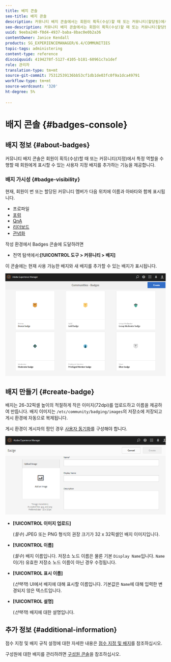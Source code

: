 ```yaml
---
title: 배지 콘솔
seo-title: 배지 콘솔
description: 커뮤니티 배지 콘솔에서는 회원이 획득(수상)할 때 또는 커뮤니티(할당됨)에서 특정 역할을 수행할 때 표시할 수 있는 사용자 지정 배지를 추가할 수 있습니다
seo-description: 커뮤니티 배지 콘솔에서는 회원이 획득(수상)할 때 또는 커뮤니티(할당됨)에서 특정 역할을 수행할 때 표시할 수 있는 사용자 지정 배지를 추가할 수 있습니다
uuid: 9eeba240-f0d4-4937-baba-8bac0e0b2a36
contentOwner: Janice Kendall
products: SG_EXPERIENCEMANAGER/6.4/COMMUNITIES
topic-tags: administering
content-type: reference
discoiquuid: 4194278f-5127-4105-b181-60961c7a1def
role: 관리자
translation-type: tm+mt
source-git-commit: 75312539136bb53cf1db1de03fc0f9a1dca49791
workflow-type: tm+mt
source-wordcount: '320'
ht-degree: 5%

---
```



# 배지 콘솔 {#badges-console}

## 배지 정보 {#about-badges}

커뮤니티 배지 콘솔은 회원이 획득(수상)할 때 또는 커뮤니티(지정)에서 특정 역할을 수행할 때 회원에게 표시할 수 있는 사용자 지정 배지를 추가하는 기능을 제공합니다.

### 배지 가시성 {#badge-visibility}

현재, 회원이 번 또는 할당된 커뮤니티 멤버가 다음 위치에 이름과 아바타와 함께 표시됩니다.

* 프로파일
* [포럼](forum.md)
* [QnA](working-with-qna.md)
* [리더보드](enabling-leaderboard.md)
* [관념화](ideation-feature.md)

작성 환경에서 Badges 콘솔에 도달하려면

* 전역 탐색에서:**[!UICONTROL 도구 > 커뮤니티 > 배지]**

이 콘솔에는 현재 사용 가능한 배지와 새 배지를 추가할 수 있는 배지가 표시됩니다.

![chlimage_1-242](assets/chlimage_1-242.png)

## 배지 만들기 {#create-badge}

배지는 26-32픽셀 높이의 적절하게 작은 이미지(72dpi)를 업로드하고 이름을 제공하여 만듭니다. 배지 이미지는 `/etc/community/badging/images`의 저장소에 저장되고 게시 환경에 자동으로 복제됩니다.

게시 환경이 게시자의 팜인 경우 [사용자 동기화](sync.md)를 구성해야 합니다.

![chlimage_1-243](assets/chlimage_1-243.png)

* **[!UICONTROL 이미지 업로드]**

   (*필수*) JPEG 또는 PNG 형식의 권장 크기가 32 x 32픽셀인 배지 이미지입니다.

* **[!UICONTROL 이름]**

   (*필수*) 배지 이름입니다. 저장소 노드 이름은 물론 기본 `Display Name`입니다. `Name`이(가) 유효한 저장소 노드 이름이 아닌 경우 수정됩니다.

* **[!UICONTROL 표시 이름]**

   (*선택적*) UI에서 배지에 대해 표시할 이름입니다. 기본값은 `Name`에 대해 입력한 변경되지 않은 텍스트입니다.

* **[!UICONTROL 설명]**

   (*선택적*) 배지에 대한 설명입니다.

## 추가 정보 {#additional-information}

점수 지정 및 배지 규칙 설정에 대한 자세한 내용은 [점수 지정 및 배지](implementing-scoring.md)를 참조하십시오.

구성원에 대한 배지를 관리하려면 [구성원 콘솔](members.md)을 참조하십시오.
